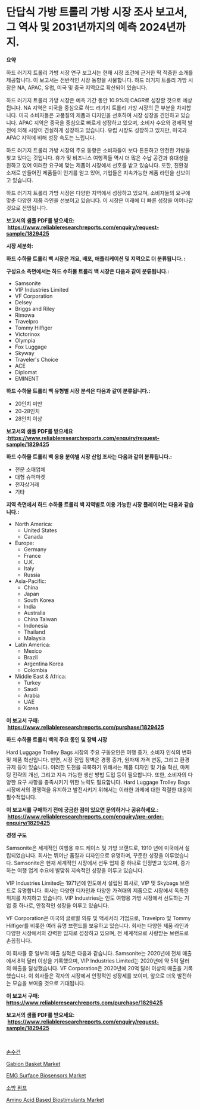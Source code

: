 <p><h1>단답식 가방 트롤리 가방 시장 조사 보고서, 그 역사 및 2031년까지의 예측 2024년까지.</h1></p><p><strong>요약</strong></p>
<p><p>하드 러기지 트롤리 가방 시장 연구 보고서는 현재 시장 조건에 근거한 딱 적중한 소개를 제공합니다. 이 보고서는 전반적인 시장 동향을 사물합니다. 하드 러기지 트롤리 가방 시장은 NA, APAC, 유럽, 미국 및 중국 지역으로 확산되어 있습니다.</p><p>하드 러기지 트롤리 가방 시장은 예측 기간 동안 10.9%의 CAGR로 성장할 것으로 예상됩니다. NA 지역은 미국을 중심으로 하드 러기지 트롤리 가방 시장의 큰 부분을 차지합니다. 미국 소비자들은 고품질의 제품과 디자인을 선호하여 시장 성장을 견인하고 있습니다. APAC 지역은 중국을 중심으로 빠르게 성장하고 있으며, 소비자 수요와 경제적 발전에 의해 시장이 견실하게 성장하고 있습니다. 유럽 시장도 성장하고 있지만, 미국과 APAC 지역에 비해 성장 속도는 느립니다.</p><p>하드 러기지 트롤리 가방 시장의 주요 동향은 소비자들이 보다 튼튼하고 안전한 가방을 찾고 있다는 것입니다. 휴가 및 비즈니스 여행객들 역시 더 많은 수납 공간과 휴대성을 원하고 있어 이러한 요구에 맞는 제품이 시장에서 선호를 받고 있습니다. 또한, 친환경 소재로 만들어진 제품들이 인기를 얻고 있어, 기업들은 지속가능한 제품 라인을 선보이고 있습니다.</p><p>하드 러기지 트롤리 가방 시장은 다양한 지역에서 성장하고 있으며, 소비자들의 요구에 맞춘 다양한 제품 라인을 선보이고 있습니다. 이 시장은 미래에 더 빠른 성장을 이어나갈 것으로 전망됩니다.</p></p>
<p><strong>보고서의 샘플 PDF를 받으세요: &nbsp;<a href="https://www.reliableresearchreports.com/enquiry/request-sample/1829425">https://www.reliableresearchreports.com/enquiry/request-sample/1829425</a></strong></p>
<p><strong>시장 세분화:</strong></p>
<p><strong> 하드 수하물 트롤리 백 시장은 개요, 배포, 애플리케이션 및 지역으로 더 분류됩니다. :</strong></p>
<p><strong>구성요소 측면에서는 하드 수하물 트롤리 백 시장은 다음과 같이 분류됩니다.:</strong></p>
<p><ul><li>Samsonite</li><li>VIP Industries Limited</li><li>VF Corporation</li><li>Delsey</li><li>Briggs and Riley</li><li>Rimowa</li><li>Travelpro</li><li>Tommy Hilfiger</li><li>Victorinox</li><li>Olympia</li><li>Fox Luggage</li><li>Skyway</li><li>Traveler's Choice</li><li>ACE</li><li>Diplomat</li><li>EMINENT</li></ul></p>
<p><strong> 하드 수하물 트롤리 백 유형별 시장 분석은 다음과 같이 분류됩니다.:</strong></p>
<p><ul><li>20인치 미만</li><li>20-28인치</li><li>28인치 이상</li></ul></p>
<p><strong>보고서의 샘플 PDF를 받으세요 :<a href="https://www.reliableresearchreports.com/enquiry/request-sample/1829425">https://www.reliableresearchreports.com/enquiry/request-sample/1829425</a></strong></p>
<p><strong> 하드 수하물 트롤리 백 응용 분야별 시장 산업 조사는 다음과 같이 분류됩니다.:</strong></p>
<p><ul><li>전문 소매업체</li><li>대형 슈퍼마켓</li><li>전자상거래</li><li>기타</li></ul></p>
<p><strong>지역 측면에서 하드 수하물 트롤리 백 지역별로 이용 가능한 시장 플레이어는 다음과 같습니다.:</strong></p>
<p><ul>
    <li>
        North America:
        <ul>
            <li>United States</li>
            <li>Canada</li>
        </ul>
    </li>
    <li>
        Europe:
        <ul>
            <li>Germany</li>
            <li>France</li>
            <li>U.K.</li>
            <li>Italy</li>
            <li>Russia</li>
        </ul>
    </li>
    <li>
        Asia-Pacific:
        <ul>
            <li>China</li>
            <li>Japan</li>
            <li>South Korea</li>
            <li>India</li>
            <li>Australia</li>
            <li>China Taiwan</li>
            <li>Indonesia</li>
            <li>Thailand</li>
            <li>Malaysia</li>
        </ul>
    </li>
    <li>
        Latin America:
        <ul>
            <li>Mexico</li>
            <li>Brazil</li>
            <li>Argentina Korea</li>
            <li>Colombia</li>
        </ul>
    </li>
    <li>
        Middle East & Africa:
        <ul>
            <li>Turkey</li>
            <li>Saudi</li>
            <li>Arabia</li>
            <li>UAE</li>
            <li>Korea</li>
        </ul>
    </li>
    </ul></p>
<p><strong>이 보고서 구매: &nbsp;<a href="https://www.reliableresearchreports.com/purchase/1829425">https://www.reliableresearchreports.com/purchase/1829425</a></strong></p>
<p><strong>하드 수하물 트롤리 백의 주요 동인 및 장벽 시장</strong></p>
<p><p>Hard Luggage Trolley Bags 시장의 주요 구동요인은 여행 증가, 소비자 인식의 변화 및 제품 혁신입니다. 반면, 시장 진입 장벽은 경쟁 증가, 원자재 가격 변동, 그리고 환경 규제 등이 있습니다. 이러한 도전을 극복하기 위해서는 제품 디자인 및 기술 혁신, 마케팅 전략의 개선, 그리고 지속 가능한 생산 방법 도입 등이 필요합니다. 또한, 소비자의 다양한 요구 사항을 충족시키기 위한 노력도 필요합니다. Hard Luggage Trolley Bags 시장에서의 경쟁력을 유지하고 발전시키기 위해서는 이러한 과제에 대한 적절한 대응이 필수적입니다.</p></p>
<p><strong>이 보고서를 구매하기 전에 궁금한 점이 있으면 문의하거나 공유하세요.: &nbsp;<a href="https://www.reliableresearchreports.com/enquiry/pre-order-enquiry/1829425">https://www.reliableresearchreports.com/enquiry/pre-order-enquiry/1829425</a></strong></p>
<p><strong>경쟁 구도</strong></p>
<p><p>Samsonite은 세계적인 여행용 후드 케이스 및 가방 브랜드로, 1910 년에 미국에서 설립되었습니다. 회사는 뛰어난 품질과 디자인으로 유명하며, 꾸준한 성장을 이루었습니다. Samsonite은 현재 세계적인 시장에서 선두 업체 중 하나로 인정받고 있으며, 증가하는 여행 업계 수요에 발맞춰 지속적인 성장을 이루고 있습니다.</p><p>VIP Industries Limited는 1971년에 인도에서 설립된 회사로, VIP 및 Skybags 브랜드로 유명합니다. 회사는 다양한 디자인과 다양한 가격대의 제품으로 시장에서 독특한 위치를 차지하고 있습니다. VIP Industries는 인도 여행용 가방 시장에서 선도하는 기업 중 하나로, 안정적인 성장을 이루고 있습니다.</p><p>VF Corporation은 미국의 글로벌 의류 및 액세서리 기업으로, Travelpro 및 Tommy Hilfiger를 비롯한 여러 유명 브랜드를 보유하고 있습니다. 회사는 다양한 제품 라인과 다양한 시장에서의 강력한 입지로 성장하고 있으며, 전 세계적으로 사랑받는 브랜드로 손꼽힙니다.</p><p>이 회사들 중 일부의 매출 실적은 다음과 같습니다. Samsonite는 2020년에 전체 매출에서 8억 달러 이상을 기록했으며, VIP Industries Limited는 2020년에 약 5억 달러의 매출을 달성했습니다. VF Corporation은 2020년에 20억 달러 이상의 매출을 기록했습니다. 이 회사들은 각자의 시장에서 안정적인 성장세를 보이며, 앞으로 더욱 발전하는 모습을 보여줄 것으로 기대됩니다.</p></p>
<p><strong>이 보고서 구매: &nbsp; <a href="https://www.reliableresearchreports.com/purchase/1829425">https://www.reliableresearchreports.com/purchase/1829425</a></strong></p>
<p><strong>보고서의 샘플 PDF를 받으세요: &nbsp;<a href="https://www.reliableresearchreports.com/enquiry/request-sample/1829425">https://www.reliableresearchreports.com/enquiry/request-sample/1829425</a></strong><strong></strong></p>
<p>&nbsp;</p>
<p><p><a href="https://github.com/vs2869dizt0/Market-Research-Report-List-1/blob/main/4976157187391.md">손수건</a></p><p><a href="https://issuu.com/reportprime-2/docs/gabion-basket-market-size-2030.pptx">Gabion Basket Market</a></p><p><a href="https://view.publitas.com/reportprime-1/global-emg-surface-biosensors-market-by-types-applications-and-major-players-with-regional-growth-rate-analysis-and-development-situation-from-2024-to-2031/">EMG Surface Biosensors Market</a></p><p><a href="https://medium.com/@angelnienowdseej3e45z3p8c/%EC%86%8C%EB%B0%A9-%ED%8E%8C%ED%94%84-%EC%8B%9C%EC%9E%A5-%EB%B6%84%EC%84%9D-%EA%B8%80%EB%A1%9C%EB%B2%8C-%EC%82%B0%EC%97%85-%EC%A0%84%EB%A7%9D-%EB%B0%8F-%EC%98%88%EC%B8%A1-2024%EB%85%84%EB%B6%80%ED%84%B0-2031%EB%85%84%EA%B9%8C%EC%A7%80-b5a1ce232c3e">소방 펌프</a></p><p><a href="https://github.com/RichRobinson5/Market-Research-Report-List-4/blob/main/amino-acid-based-biostimulants-market.md">Amino Acid Based Biostimulants Market</a></p></p>